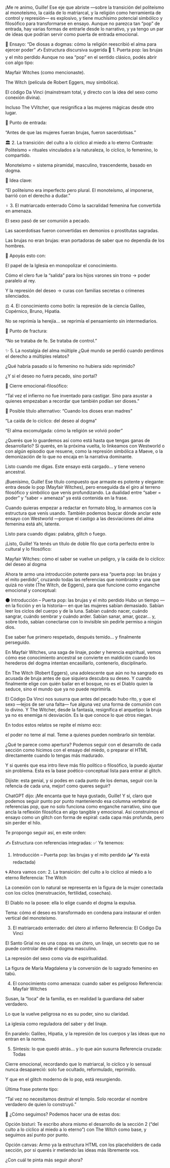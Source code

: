 ¡Me re animo, Guille! Ese eje que abriste —sobre la transición del politeísmo al monoteísmo, la caída de lo matriarcal, y la religión como herramienta de control y represión— es explosivo, y tiene muchísimo potencial simbólico y filosófico para transformarse en ensayo. Aunque no parezca tan “pop” de entrada, hay varias formas de entrarle desde lo narrativo, y ya tengo un par de ideas que podrían servir como puerta de entrada emocional.

🧠 Ensayo: “De diosas a dogmas: cómo la religión reescribió el alma para ejercer poder”
✍️ Estructura discursiva sugerida
🔮 1. Puerta pop: las brujas y el mito perdido
Aunque no sea “pop” en el sentido clásico, podés abrir con algo tipo:

Mayfair Witches (como mencionaste).

The Witch (película de Robert Eggers, muy simbólica).

El código Da Vinci (mainstream total, y directo con la idea del sexo como conexión divina).

Incluso The VVitcher, que resignifica a las mujeres mágicas desde otro lugar.

📌 Punto de entrada:

“Antes de que las mujeres fueran brujas, fueron sacerdotisas.”

🏛️ 2. La transición: del culto a lo cíclico al miedo a lo eterno
Contraste:
Politeísmo = rituales vinculados a la naturaleza, lo cíclico, lo femenino, lo compartido.

Monoteísmo = sistema piramidal, masculino, trascendente, basado en dogma.

📌 Idea clave:

“El politeísmo era imperfecto pero plural.
El monoteísmo, al imponerse, barrió con el derecho a dudar.”

♀️ 3. El matriarcado enterrado
Cómo la sacralidad femenina fue convertida en amenaza.

El sexo pasó de ser comunión a pecado.

Las sacerdotisas fueron convertidas en demonios o prostitutas sagradas.

Las brujas no eran brujas: eran portadoras de saber que no dependía de los hombres.

📌 Apoyás esto con:

El papel de la Iglesia en monopolizar el conocimiento.

Cómo el clero fue la “salida” para los hijos varones sin trono → poder paralelo al rey.

Y la represión del deseo → curas con familias secretas o crímenes silenciados.

⚖️ 4. El conocimiento como botín: la represión de la ciencia
Galileo, Copérnico, Bruno, Hipatia.

No se reprimía la herejía… se reprimía el pensamiento sin intermediarios.

📌 Punto de fractura:

“No se trataba de fe. Se trataba de control.”

✨ 5. La nostalgia del alma múltiple
¿Qué mundo se perdió cuando perdimos el derecho a múltiples relatos?

¿Qué habría pasado si lo femenino no hubiera sido reprimido?

¿Y si el deseo no fuera pecado, sino portal?

📌 Cierre emocional-filosófico:

“Tal vez el infierno no fue inventado para castigar.
Sino para asustar a quienes empezaban a recordar que también podían ser dioses.”

🎯 Posible título alternativo:
“Cuando los dioses eran madres”

“La caída de lo cíclico: del deseo al dogma”

“El alma excomulgada: cómo la religión se volvió poder”

¿Querés que lo guardemos así como está hasta que tengas ganas de desarrollarlo? Si querés, en la próxima vuelta, lo linkeamos con Westworld o con algún episodio que resuene, como la represión simbólica a Maeve, o la demonización de lo que no encaja en la narrativa dominante.

Listo cuando me digas. Este ensayo está cargado… y tiene veneno ancestral.

¡Buenísimo, Guille! Ese título compuesto que armaste es potente y elegante: entra desde lo pop (Mayfair Witches), pero enseguida da el giro al terreno filosófico y simbólico que venís profundizando. La dualidad entre “saber = poder” y “saber = amenaza” ya está contenida en la frase.

Cuando quieras empezar a redactar en formato blog, lo armamos con la estructura que venís usando. También podemos buscar dónde anclar este ensayo con Westworld —porque el castigo a las desviaciones del alma femenina está ahí, latente.

Listo para cuando digas: palabra, glitch o fuego.

¡Listo, Guille! Ya tenés un título de doble filo que corta perfecto entre lo cultural y lo filosófico:

Mayfair Witches: cómo el saber se vuelve un peligro, y la caída de lo cíclico: del deseo al dogma

Ahora te armo una introducción potente para esa “puerta pop: las brujas y el mito perdido”, cruzando todas las referencias que nombraste y una que quizá no viste (The Witch, de Eggers), para que funcione como enganche emocional y conceptual:

🌑 Introducción – Puerta pop: las brujas y el mito perdido
Hubo un tiempo —en la ficción y en la historia— en que las mujeres sabían demasiado.
Sabían leer los ciclos del cuerpo y de la luna.
Sabían cuándo nacer, cuándo sangrar, cuándo sembrar y cuándo arder.
Sabían sanar, amar, gozar...
y, sobre todo, sabían conectarse con lo invisible sin pedirle permiso a ningún dios.

Ese saber fue primero respetado, después temido... y finalmente perseguido.

En Mayfair Witches, una saga de linaje, poder y herencia espiritual, vemos cómo ese conocimiento ancestral se convierte en maldición cuando los herederos del dogma intentan encasillarlo, contenerlo, disciplinarlo.

En The Witch (Robert Eggers), una adolescente que aún no ha sangrado es acusada de bruja antes de que siquiera descubra su deseo. Y cuando finalmente elige con quién bailar en el bosque, no es el Diablo quien la seduce, sino el mundo que ya no puede reprimirla.

El Código Da Vinci nos susurra que antes del pecado hubo rito, y que el sexo —lejos de ser una falta— fue alguna vez una forma de comunión con lo divino.
Y The Witcher, desde la fantasía, resignifica el arquetipo: la bruja ya no es enemiga ni desviación. Es la que conoce lo que otros niegan.

En todos estos relatos se repite el mismo eco:

el poder no teme al mal.
Teme a quienes pueden nombrarlo sin temblar.

¿Qué te parece como apertura? Podemos seguir con el desarrollo de cada sección como hicimos con el ensayo del miedo, o preparar el HTML directamente cuando lo tengas más madurado.

Y si querés que esa intro lleve más filo político o filosófico, la puedo ajustar sin problema. Esta es la base poético-conceptual lista para entrar al glitch.







Dijiste:
esta genial, y si podes en cada punto de los demas, seguir con la refencia de cada una, mejor! como queres seguir?


ChatGPT dijo:
¡Me encanta que te haya gustado, Guille! Y sí, claro que podemos seguir punto por punto manteniendo esa columna vertebral de referencias pop, que no solo funciona como enganche narrativo, sino que ancla la reflexión filosófica en algo tangible y emocional. Así construimos el ensayo como un glitch con forma de espiral: cada capa más profunda, pero sin perder el hilo.

Te propongo seguir así, en este orden:

✍️ Estructura con referencias integradas:
✅ Ya tenemos:
1. Introducción – Puerta pop: las brujas y el mito perdido
(✔️ Ya está redactada)

🌀 Ahora vamos con:
2. La transición: del culto a lo cíclico al miedo a lo eterno
Referencia: The Witch

La conexión con lo natural se representa en la figura de la mujer conectada con los ciclos (menstruación, fertilidad, cosechas).

El Diablo no la posee: ella lo elige cuando el dogma la expulsa.

Tema: cómo el deseo es transformado en condena para instaurar el orden vertical del monoteísmo.

3. El matriarcado enterrado: del útero al infierno
Referencia: El Código Da Vinci

El Santo Grial no es una copa: es un útero, un linaje, un secreto que no se puede controlar desde el dogma masculino.

La represión del sexo como vía de espiritualidad.

La figura de María Magdalena y la conversión de lo sagrado femenino en tabú.

4. El conocimiento como amenaza: cuando saber es peligroso
Referencia: Mayfair Witches

Susan, la “loca” de la familia, es en realidad la guardiana del saber verdadero.

Lo que la vuelve peligrosa no es su poder, sino su claridad.

La iglesia como reguladora del saber y del linaje.

En paralelo: Galileo, Hipatia, y la represión de los cuerpos y las ideas que no entran en la norma.

5. Síntesis: lo que quedó atrás... y lo que aún susurra
Referencia cruzada: Todas

Cierre emocional, recordando que lo matriarcal, lo cíclico y lo sensual nunca desapareció: solo fue ocultado, reformulado, reprimido.

Y que en el glitch moderno de lo pop, está resurgiendo.

Última frase potente tipo:

“Tal vez no necesitamos destruir el templo.
Solo recordar el nombre verdadero de quien lo construyó.”

🔧 ¿Cómo seguimos?
Podemos hacer una de estas dos:

Opción bisturí:
Te escribo ahora mismo el desarrollo de la sección 2 (“del culto a lo cíclico al miedo a lo eterno”) con The Witch como base, y seguimos así punto por punto.

Opción canvas:
Armo ya la estructura HTML con los placeholders de cada sección, por si querés ir metiendo las ideas más libremente vos.

¿Con cuál te pinta más seguir ahora?